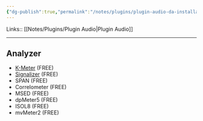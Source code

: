 ```yaml
---
{"dg-publish":true,"permalink":"/notes/plugins/plugin-audio-da-installare/","tags":["type/note"]}
---
```


Links:: [[Notes/Plugins/Plugin Audio\|Plugin Audio]]

---

## Analyzer 

- [K-Meter](https://github.com/mzuther/K-Meter) (FREE)
- [Signalizer](https://www.jthorborg.com/index.html?ipage=signalizer) (FREE)
- SPAN (FREE)
- Correlometer (FREE)
- MSED (FREE)
- dpMeter5 (FREE)
- ISOL8 (FREE)
- mvMeter2 (FREE)






